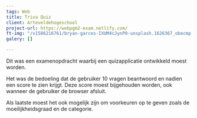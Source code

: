 ```yaml
---
tags: Web
title: Triva Quiz
client: Arteveldehogeschool
project-url: https://webpgm2-exam.netlify.com/
ft-img: "/v1586216761/bryan-garces-IXUM4cJynP0-unsplash.1626367_obecmp.jpg"
galery: []

---
```

Dit was een examenopdracht waarbij een quizapplicatie ontwikkeld moest worden.

Het was de bedoeling dat de gebruiker 10 vragen beantwoord en nadien een score te zien krijgt. Deze score moest bijgehouden worden, ook wanneer de gebruiker de browser afsluit.

Als laatste moest het ook mogelijk zijn om voorkeuren op te geven zoals de moeilijkheidsgraad en de categorie.